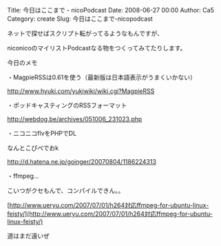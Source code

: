 Title: 今日はここまで - nicoPodcast
Date: 2008-06-27 00:00
Author: Ca5
Category: create
Slug: 今日はここまで-nicopodcast

ネットで探せばスクリプト転がってるようなもんですが、

<div>

niconicoのマイリストPodcastなる物をつくってみてたりします。

</div>

<div>

</div>

<div>

今日のメモ

</div>

<div>

・MagpieRSSは0.61を使う（最新版は日本語表示がうまくいかない）

</div>

<div>

<http://www.hyuki.com/yukiwiki/wiki.cgi?MagpieRSS>

</div>

<div>

</div>

<div>

・ポッドキャスティングのRSSフォーマット

</div>

<div>

<http://webdog.be/archives/051006_231023.php>

</div>

<div>

</div>

<div>

・ニコニコflvをPHPでDL

</div>

<div>

なんとこぴぺでおk

</div>

<div>

<http://d.hatena.ne.jp/goinger/20070804/1186224313>

</div>

<div>

・ffmpeg...

</div>

<div>

こいつがクセもんで、コンパイルできん。。

</div>

<div>

[http://www.ueryu.com/2007/07/01/h264対応ffmpeg-for-ubuntu-linux-feisty/](http://www.ueryu.com/2007/07/01/h264対応ffmpeg-for-ubuntu-linux-feisty/)

</div>

<div>

</div>

<div>

道はまだ遠いぜ

</div>
